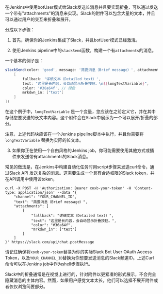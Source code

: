 在Jenkins中使用botUser模式给Slack发送长消息并且要实现折叠，可以通过发送一个带有"attachments"的消息来实现。Slack的附件可以包含大量的文本，并且可以通过用户的交互来折叠和展开。

分成以下步骤：

1. 首先，确保你的Jenkins集成了Slack，并且botUser模式已经激活。

2. 使用Jenkins pipeline中的`slackSend`函数，构建一个有`attachments`的消息。

一个基本的例子是：

```groovy
slackSend(color: 'good', message: '简要消息（Brief message）', attachments: [
    [
        fallback: '详细文本（Detailed text）',
        text: "这里是长内容，会自动显示折叠按钮。\n${longTextVariable}",
        color: '#36a64f', // 绿色
        mrkdwn_in: ["text"]
    ]
])
```

在这个例子中，`longTextVariable` 是一个变量，您应该在之前定义它，并在其中存储您要发送的长文本内容。这个附件会在Slack中展示为一个可以展开/折叠的部分。

注意，上述代码块应该在一个Jenkins pipeline脚本中执行，并且你需要将 `longTextVariable` 替换为实际的长文本。

3. 如果你正在使用一个自由风格的Jenkins job，你可能需要使用其他方式或插件来发送带有attachments的Slack消息。

常见的做法是，在Jenkins中构建自动化任务时用script步骤来发送curl命令，通过Slack API 发送复杂的消息。这需要生成一个具有合适权限的Slack token，并在API调用中使用该token。

```shell
curl -X POST -H 'Authorization: Bearer xoxb-your-token' -H 'Content-type: application/json' --data '{
    "channel": "YOUR_CHANNEL_ID",
    "text": "简要消息（Brief message）",
    "attachments": [
        {
            "fallback": "详细文本（Detailed text）",
            "text": "这里是长内容，会自动显示折叠按钮。",
            "color": "#36a64f",
            "mrkdwn_in": ["text"]
        }
    ]
}' https://slack.com/api/chat.postMessage
```

请记住确保将`xoxb-your-token`替换为你的实际Slack Bot User OAuth Access Token，以及`YOUR_CHANNEL_ID`替换为你想要发送消息的Slack频道ID。上述Curl命令可以在Jenkins job中作为shell步骤执行。

Slack中的折叠通常是在视觉上进行的，针对附件以更紧凑的形式展示，不会完全隐藏消息的主体内容。然而，如果用户感觉文本太长，他们可以选择不展开附件或者仅仅浏览简要部分。
